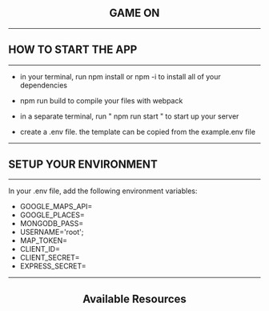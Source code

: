  <h2 align='center'>GAME ON</h2>
 
 ---

 <h2 align='left'>HOW TO START THE APP</h2>

---

- in your terminal, run npm install or npm -i to install all of your dependencies

- npm run build to compile your files with webpack

- in a separate terminal, run " npm run start " to start up your server

- create a .env file. the template can be copied from the example.env file
---
 <h2 align='left'>SETUP YOUR ENVIRONMENT</h2>

---

In your .env file, add the following environment variables:
  - GOOGLE_MAPS_API=
  - GOOGLE_PLACES=
  - MONGODB_PASS=
  - USERNAME='root';
  - MAP_TOKEN=
  - CLIENT_ID=
  - CLIENT_SECRET=
  - EXPRESS_SECRET= 


---

  <h2 align='center'>Available Resources</h2>